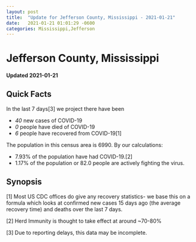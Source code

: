 ```yaml
---
layout: post
title:  "Update for Jefferson County, Mississippi - 2021-01-21"
date:   2021-01-21 01:01:29 -0600
categories: Mississippi,Jefferson
---
```


# Jefferson County, Mississippi
#### Updated 2021-01-21

## Quick Facts

In the last 7 days[3] we project there have been
- *40* new cases of COVID-19
- *0* people have died of COVID-19
- *6* people have recovered from COVID-19[1]

The population in this census area is 6990. By our calculations:
- 7.93% of the population have had COVID-19.[2]
- 1.17% of the population or 82.0 people are actively fighting the virus.

## Synopsis




[1] Most US CDC offices do give any recovery statistics- we base this on a formula which looks at confirmed new cases
15 days ago (the average recovery time) and deaths over the last 7 days.

[2] Herd Immunity is thought to take effect at around ~70-80%

[3] Due to reporting delays, this data may be incomplete.
 
    